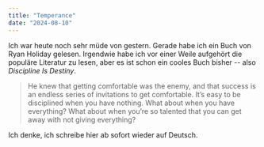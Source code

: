 ```yaml
---
title: "Temperance"
date: "2024-08-10"
---
```


Ich war heute noch sehr müde von gestern. Gerade habe ich ein Buch von Ryan Holiday gelesen. Irgendwie habe ich vor einer Weile aufgehört die populäre Literatur zu lesen, aber es ist schon ein cooles Buch bisher -- also _Discipline Is Destiny_.

> He knew that getting comfortable was the enemy, and that success is an endless series of invitations to get comfortable. It’s easy to be disciplined when you have nothing. What about when you have everything? What about when you’re so talented that you can get away with not giving everything?

Ich denke, ich schreibe hier ab sofort wieder auf Deutsch.
